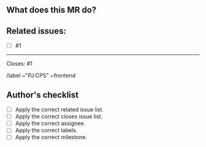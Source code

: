 ## What does this MR do?

<!---
(Briefly describe what this MR is about)
--->

## Related issues:

* [ ] #1

---
Closes: #1

/label ~"PJ:CPS" ~frontend

## Author's checklist

* [ ] Apply the correct related issue list.
* [ ] Apply the correct closes issue list.
* [ ] Apply the correct assignee.
* [ ] Apply the correct labels.
* [ ] Apply the correct milestone.
